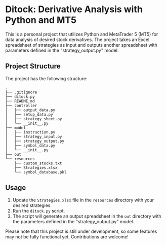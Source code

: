# Ditock: Derivative Analysis with Python and MT5

This is a personal project that utilizes Python and MetaTrader 5 (MT5) for data analysis of desired stock derivatives. The project takes an Excel spreadsheet of strategies as input and outputs another spreadsheet with parameters defined in the "strategy_output.py" model.

## Project Structure

The project has the following structure:

```
.
├── .gitignore
├── ditock.py
├── README.md
├── controller
│   ├── output_data.py
│   ├── setup_data.py
│   ├── strategy_sheet.py
│   └── __init__.py
├── model
│   ├── instruction.py
│   ├── strategy_input.py
│   ├── strategy_output.py
│   ├── symbol_data.py
│   └── __init__.py
├── out
└── resources
    ├── custom_stocks.txt
    ├── Strategies.xlsx
    └── symbol_database.pkl
```

## Usage

1. Update the `Strategies.xlsx` file in the `resources` directory with your desired strategies.
2. Run the `ditock.py` script.
3. The script will generate an output spreadsheet in the `out` directory with the parameters defined in the "strategy_output.py" model.

Please note that this project is still under development, so some features may not be fully functional yet. Contributions are welcome!
